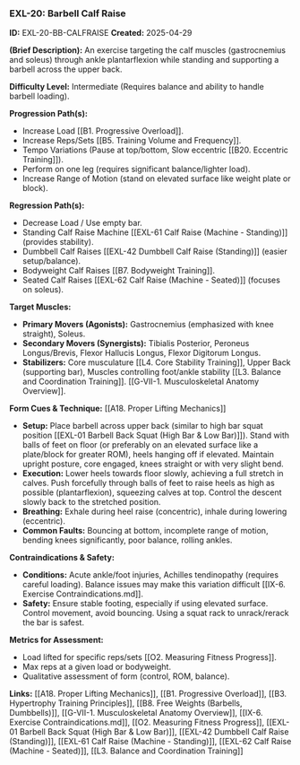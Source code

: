 ### **EXL-20: Barbell Calf Raise**

**ID:** EXL-20-BB-CALFRAISE **Created:** 2025-04-29

**(Brief Description):** An exercise targeting the calf muscles (gastrocnemius and soleus) through ankle plantarflexion while standing and supporting a barbell across the upper back.

**Difficulty Level:** Intermediate (Requires balance and ability to handle barbell loading).

**Progression Path(s):**

- Increase Load [[B1. Progressive Overload]].
- Increase Reps/Sets [[B5. Training Volume and Frequency]].
- Tempo Variations (Pause at top/bottom, Slow eccentric [[B20. Eccentric Training]]).
- Perform on one leg (requires significant balance/lighter load).
- Increase Range of Motion (stand on elevated surface like weight plate or block).

**Regression Path(s):**

- Decrease Load / Use empty bar.
- Standing Calf Raise Machine [[EXL-61 Calf Raise (Machine - Standing)]] (provides stability).
- Dumbbell Calf Raises [[EXL-42 Dumbbell Calf Raise (Standing)]] (easier setup/balance).
- Bodyweight Calf Raises [[B7. Bodyweight Training]].
- Seated Calf Raises [[EXL-62 Calf Raise (Machine - Seated)]] (focuses on soleus).

**Target Muscles:**

- **Primary Movers (Agonists):** Gastrocnemius (emphasized with knee straight), Soleus.
- **Secondary Movers (Synergists):** Tibialis Posterior, Peroneus Longus/Brevis, Flexor Hallucis Longus, Flexor Digitorum Longus.
- **Stabilizers:** Core musculature [[L4. Core Stability Training]], Upper Back (supporting bar), Muscles controlling foot/ankle stability [[L3. Balance and Coordination Training]]. [[G-VII-1. Musculoskeletal Anatomy Overview]].

**Form Cues & Technique:** [[A18. Proper Lifting Mechanics]]

- **Setup:** Place barbell across upper back (similar to high bar squat position [[EXL-01 Barbell Back Squat (High Bar & Low Bar)]]). Stand with balls of feet on floor (or preferably on an elevated surface like a plate/block for greater ROM), heels hanging off if elevated. Maintain upright posture, core engaged, knees straight or with very slight bend.
- **Execution:** Lower heels towards floor slowly, achieving a full stretch in calves. Push forcefully through balls of feet to raise heels as high as possible (plantarflexion), squeezing calves at top. Control the descent slowly back to the stretched position.
- **Breathing:** Exhale during heel raise (concentric), inhale during lowering (eccentric).
- **Common Faults:** Bouncing at bottom, incomplete range of motion, bending knees significantly, poor balance, rolling ankles.

**Contraindications & Safety:**

- **Conditions:** Acute ankle/foot injuries, Achilles tendinopathy (requires careful loading). Balance issues may make this variation difficult [[IX-6. Exercise Contraindications.md]].
- **Safety:** Ensure stable footing, especially if using elevated surface. Control movement, avoid bouncing. Using a squat rack to unrack/rerack the bar is safest.

**Metrics for Assessment:**

- Load lifted for specific reps/sets [[O2. Measuring Fitness Progress]].
- Max reps at a given load or bodyweight.
- Qualitative assessment of form (control, ROM, balance).

**Links:** [[A18. Proper Lifting Mechanics]], [[B1. Progressive Overload]], [[B3. Hypertrophy Training Principles]], [[B8. Free Weights (Barbells, Dumbbells)]], [[G-VII-1. Musculoskeletal Anatomy Overview]], [[IX-6. Exercise Contraindications.md]], [[O2. Measuring Fitness Progress]], [[EXL-01 Barbell Back Squat (High Bar & Low Bar)]], [[EXL-42 Dumbbell Calf Raise (Standing)]], [[EXL-61 Calf Raise (Machine - Standing)]], [[EXL-62 Calf Raise (Machine - Seated)]], [[L3. Balance and Coordination Training]]